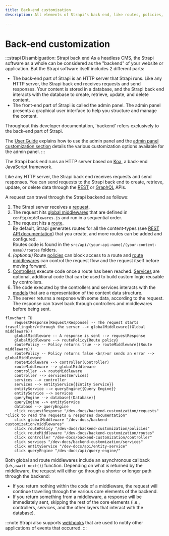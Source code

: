 ```yaml
---
title: Back-end customization
description: All elements of Strapi's back end, like routes, policies, middlewares, controllers, services, models, requests, responses, and webhooks, can be customized.

---
```


# Back-end customization

:::strapi Disambiguation: Strapi back end
As a headless CMS, the Strapi software as a whole can be considered as the "backend" of your website or application.
But the Strapi software itself includes 2 different parts:

- The back-end part of Strapi is an HTTP server that Strapi runs. Like any HTTP server, the Strapi back end receives requests and send responses. Your content is stored in a database, and the Strapi back end interacts with the database to create, retrieve, update, and delete content.
- The front-end part of Strapi is called the admin panel. The admin panel presents a graphical user interface to help you structure and manage the content.

Throughout this developer documentation, 'backend' refers exclusively to the back-end part of Strapi.

The [User Guide](/user-docs/intro) explains how to use the admin panel and the [admin panel customization section](/dev-docs/admin-panel-customization) details the various customization options available for the admin panel.
:::

The Strapi back end runs an HTTP server based on [Koa](https://koajs.com/), a back-end JavaScript framework.

Like any HTTP server, the Strapi back end receives requests and send responses. You can send requests to the Strapi back end to create, retrieve, update, or delete data through the [REST](/dev-docs/api/rest) or [GraphQL](/dev-docs/api/graphql) APIs.

A request can travel through the Strapi backend as follows:

1. The Strapi server receives a [request](/dev-docs/backend-customization/requests-responses#requests).
2. The request hits [global middlewares](/dev-docs/backend-customization/middlewares) that are defined in `config/middlewares.js` and run in a sequential order.
3. The request hits a [route](/dev-docs/backend-customization/routes).<br/>By default, Strapi generates routes for all the content-types (see [REST API documentation](/dev-docs/api/rest)) that you create, and more routes can be added and configured.<br/>Routes code is found in the `src/api/(your-api-name)/(your-content-name)/routes` folders.
4. _(optional)_ Route [policies](/dev-docs/backend-customization/policies) can block access to a route and [route middlewares](/dev-docs/backend-customization/routes#middlewares) can control the request flow and the request itself before moving forward.
5. [Controllers](/dev-docs/backend-customization/controllers) execute code once a route has been reached. [Services](/dev-docs/backend-customization/services) are optional, additional code that can be used to build custom logic reusable by controllers.
6. The code executed by the controllers and services interacts with the [models](/dev-docs/backend-customization/models) that are a representation of the content data structure.
7. The server returns a response with some data, according to the request. The response can travel back through controllers and middlewares before being sent.

```mermaid
flowchart TD
    requestResponse[Request/Response] -- The request starts travelling<br/>through the server --> globalMiddleware((Global middleware))
    globalMiddleware -- A response is sent --> requestResponse
    globalMiddleware --> routePolicy{Route policy}
    routePolicy -- Policy returns true --> routeMiddleware((Route middleware)) 
    routePolicy -- Policy returns false <br/>or sends an error --> globalMiddleware
    routeMiddleware --> controller(Controller)
    routeMiddleware --> globalMiddleware
    controller --> routeMiddleware
    controller --> services(Services)
    services --> controller
    services --> entityService{{Entity Service}}
    entityService --> queryEngine{{Query Engine}}
    entityService --> services
    queryEngine --> database[(Database)]
    queryEngine --> entityService
    database --> queryEngine
    click requestResponse "/dev-docs/backend-customization/requests" "Click to read the requests & responses documentation"
    click globalMiddleware "/dev-docs/backend-customization/middlewares"
    click routePolicy "/dev-docs/backend-customization/policies"
    click routeMiddleware "/dev-docs/backend-customization/routes"
    click controller "/dev-docs/backend-customization/controller"
    click services "/dev-docs/backend-customization/services"
    click entityService "/dev-docs/api/entity-service"
    click queryEngine "/dev-docs/api/query-engine/"
```

Both global and route middlewares include an asynchronous callback (i.e.,`await next()`) function. Depending on what is returned by the middleware, the request will either go through a shorter or longer path through the backend:

* If you return nothing within the code of a middleware, the request will continue travelling through the various core elements of the backend.
* If you return something from a middleware, a response will be immediately sent, skipping the rest of the core elements (i.e., controllers, services, and the other layers that interact with the database).

:::note
Strapi also supports [webhooks](/dev-docs/backend-customization/webhooks) that are used to notify other applications of events that occurred.
:::
